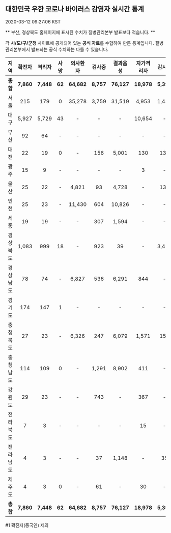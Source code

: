 
## 대한민국 우한 코로나 바이러스 감염자 실시간 통계
2020-03-12 09:27:06 KST

** 부산, 경상북도 홈페이지에 표시된 수치가 질병관리본부 발표보다 적습니다. **

각 **시/도/구/군청** 사이트에 공개되어 있는 **공식 자료**를 수합하여 만든 통계입니다.
질병관리본부에서 발표되는 공식 수치와는 다를 수 있습니다.


|  지역  | 확진자 |  격리자  |  사망  |  의사환자  |  검사중  |  결과음성  |  자가격리자  |  감시중  |  감시해제  |  퇴원  |
|:------:|:------:|:--------:|:--------:|:----------:|:--------:|:----------------:|:------------:|:--------:|:----------:|:--:|
|**총합**|**7,860**|**7,448**|**62**|**64,682**|**8,757**|**76,127**|**18,978**|**5,398**|**11,472**|**347**|
|서울|215|179|0|35,278|3,759|31,519|4,953|1,488|3,465|36|
|대구|5,927|5,729|43|-|-|-|10,654|-|-|155|
|부산|92|64|-|-|-|-|-|-|-|28|
|대전|22|19|0|-|156|5,001|130|130|305|3|
|광주|15|9|-|-|-|-|3|-|-|3|
|울산|25|22|-|4,821|93|4,728|-|132|259|3|
|인천|25|23|-|11,430|604|10,826|-|-|-|2|
|세종|19|19|-|-|307|1,594|-|-|-|-|
|경상북도|1,083|999|18|-|923|39|-|3,455|5,857|66|
|경상남도|78|74|-|6,827|536|6,291|844|-|-|4|
|경기도|174|147|1|-|-|-|-|-|-|26|
|충청북도|27|23|-|6,326|247|6,079|1,571|158|1,416|4|
|충청남도|114|109|0|-|1,291|8,902|411|-|-|5|
|강원도|29|23|-|-|743|-|367|-|-|6|
|전라북도|7|3|-|-|-|-|15|-|-|4|
|전라남도|4|3|-|-|37|1,148|-|35|170|1|
|제주도|4|3|0|-|61|-|30|-|-|1|
|**총합**|**7,860**|**7,448**|**62**|**64,682**|**8,757**|**76,127**|**18,978**|**5,398**|**11,472**|**347**|


#1 확진자(중국인) 제외
    